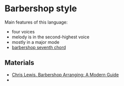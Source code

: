 Barbershop style
===

Main features of this language:
- four voices
- melody is in the second-highest voice
- mostly in a major mode
- [barbershop seventh chord](https://en.wikipedia.org/wiki/Harmonic_seventh_chord)

Materials
---
- [Chris Lewis. Barbershop Arranging: A Modern Guide](https://medium.com/barbershop-arranging-a-modern-guide)
- 
